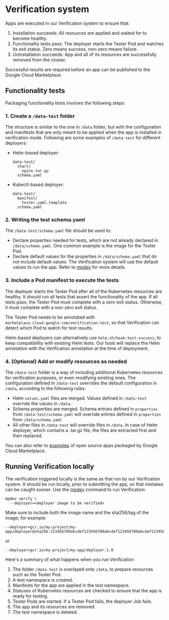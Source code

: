 # Verification system

Apps are executed in our Verification system to ensure that:

1. Installation succeeds: All resources are applied and waited for to become healthy.
1. Functionality tests pass: The deployer starts the Tester Pod and watches its exit status. Zero means
success, non-zero means failure.
1. Uninstallation succeeds: App and all of its resources are successfully removed from the cluster.

Successful results are required before an app can be published to the Google Cloud Marketplace.

## Functionality tests

Packaging functionality tests involves the following steps:

### 1. Create a `/data-test` folder

The structure is similar to the one in `/data` folder, but with the configuration and manifests that
are only meant to be applied when the app is installed in verification mode. Following are some
examples of `/data-test` for different deployers:

* Helm-based deployer:

    ```
    data-test/
      chart/
        nginx.tar.gz
      schema.yaml
    ```

* Kubectl-based deployer:

    ```
    data-test/
      manifest/
        tester.yaml.template
      schema.yaml
    ```

### 2. Writing the test schema.yaml

The `/data-test/schema.yaml` file should be used to:

* Declare properties needed for tests, which are not already declared in `/data/schema.yaml`. One 
common example is the image for the Tester Pod.
* Declare default values for the properties in `/data/schema.yaml` that do not include default values.
The Verification system will use the default values to run the app. Refer to [mpdev](https://github.com/GoogleCloudPlatform/marketplace-k8s-app-tools/blob/master/docs/mpdev-references.md#smoke-test-an-application)
for more details.

### 3. Include a Pod manifest to execute the tests

The deployer starts the Tester Pod after all of the Kubernetes resources are healthy. It should run all
tests that assert the functionality of the app. If all tests pass, the Tester Pod must complete
with a zero exit status. Otherwise, it must complete with a non-zero exit status.

The Tester Pod needs to be annotated with `marketplace.cloud.google.com/verification:test`, so that
Verification can detect which Pod to watch for test results.

Helm-based deployers can alternatively use `helm.sh/hook:test-success`, to keep compatibility with
existing Helm tests. Our tools will replace the Helm annotation with the Verification annotation at
the time of deployment.

### 4. (Optional) Add or modify resources as needed

The `/data-test` folder is a way of including additional Kubernetes resources for verification purposes,
or even modifying existing ones. The configuration defined in `/data-test` overrides the default configuration
in `/data`, according to the following rules:

+  Helm `values.yaml` files are merged. Values defined in `/data-test`
   override the values in `/data`.
+  Schema properties are merged. Schema entries defined in `properties` from
   `/data-test/schema.yaml` will override entries defined in `properties`
   from `/data/schema.yaml`
+  All other files in `/data-test` will override files in `/data`. In case of Helm deployer, which
   contains a .tar.gz file, the files are extracted first and then replaced.

You can also refer to [examples](https://github.com/GoogleCloudPlatform/click-to-deploy/tree/master/k8s) of open source apps packaged by Google Cloud Marketplace.

## Running Verification locally

The verification triggered locally is the same as that run by our Verification system. It should be run
locally, prior to submitting the app, so that mistakes can be caught sooner. Use the [mpdev](https://github.com/GoogleCloudPlatform/marketplace-k8s-app-tools/blob/master/docs/mpdev-references.md#smoke-test-an-application) command to run Verification:

```
mpdev verify \
  --deployer=<deployer image to be verified>
```

Make sure to include both the image name and the sha256/tag of the image; for example:

```
--deployer=gcr.io/my-project/my-app/deployer@sha256:123456789abcdef123456789abcdef123456789abcdef123456789abcdef1234
```

or

```
--deployer=gcr.io/my-project/my-app/deployer:1.0
```

Here's a summary of what happens when you run Verification:

1. The folder `/data-test` is overlayed onto `/data`, to prepare resources such as the Tester Pod.
1. A test namespace is created.
1. Manifests for the app are applied in the test namespace.
1. Statuses of Kubernetes resources are checked to ensure that the app is ready for testing.
1. Tester Pods are started. If a Tester Pod fails, the deployer Job fails.
1. The app and its resources are removed.
1. The test namespace is deleted.
